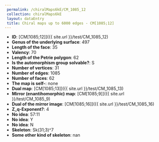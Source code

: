 ```yaml
--- 
 permalink: /chiralMaps6kE/CM_1085_12 
 collection: chiralMaps6kE
 layout: dataEntry
 title: Chiral maps up to 6000 edges - CM[1085;12]
---
```


- **ID**: [CM[1085;12]]({{ site.url }}/test/CM_1085_12)
- **Genus of the underlying surface**: 497
- **Length of the face**: 35
- **Valency**: 70
- **Length of the Petrie polygon**: 62
- **Is the automorphism group solvable?**: S
- **Number of vertices**: 31
- **Number of edges**: 1085
- **Number of faces**: 62
- **The map is self-**: none
- **Dual map**: [CM[1085;13]]({{ site.url }}/test/CM_1085_13)
- **Mirror (enantihomorphic) map**: [CM[1085;9]]({{ site.url }}/test/CM_1085_9)
- **Dual of the mirror image**: [CM[1085;16]]({{ site.url }}/test/CM_1085_16)
- **Z_q-Exponent?**: 4
- **No idea**:  57:11
- **No idea**: Y
- **No idea**: N
- **Skeleton**: Sk(31;3)^7
- **Some other kind of skeleton**: nan
